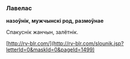 ### Лавелас
**назоўнік, мужчынскі род, размоўнае**

Спакуснік жанчын, залётнік.

<a rel="author">[http://rv-blr.com/](http://rv-blr.com/slounik.jsp?letterId=0&maskId=0&pageId=1499)</a>
